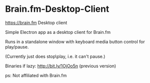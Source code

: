 # Brain.fm-Desktop-Client
https://brain.fm Desktop client


Simple Electron app as a desktop client for Brain.fm

Runs in a standalone window with keyboard media button control for play/pause.

(Currently just does stop\play, i.e. it can't pause.)


Binaries if lazy: http://bit.ly/1OjOo5n (previous version)




ps: Not affiliated with Brain.fm
